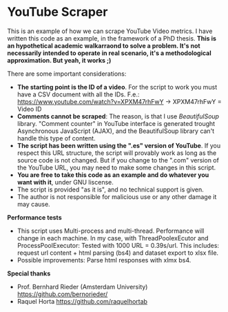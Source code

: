 # YouTube Scraper
This is an example of how we can scrape YouTube Video metrics. I have written this code as an example, in the framework of a PhD thesis. **This is an hypothetical academic walkarraond to solve a problem. It's not necessarily intended to operate in real scenario, it's a methodological approximation. But yeah, it works ;)**

There are some important considerations:
- **The starting point is the ID of a video**. For the script to work you must have a CSV document with all the IDs. 
F.e.: https://www.youtube.com/watch?v=XPXM47rhFwY -> XPXM47rhFwY = Video ID
- **Comments cannot be scraped**: The reason, is that I use *BeautifulSoup* library. "Comment counter" in YouTube interface is generated trought Asynchronous JavaScript (AJAX), and the BeautifulSoup library can't handle this type of content.
- **The script has been written using the ".es" version of YouTube**. If you respect this URL structure, the script will provably work as long as the source code is not changed. But if you change to the ".com" version of the YouTube URL, you may need to make some changes in this script.
- **You are free to take this code as an example and do whatever you want with it**, under GNU liscense.
- The script is provided "as it is", and no technical support is given.
- The author is not responsible for malicious use or any other damage it may cause.

**Performance tests**
- This script uses Multi-process and multi-thread. Performance will change in each machine. In my case, with ThreadPoolexEcutor and ProcessPoolExecutor: Tested with 1000 URL = 0.39s/url. This includes: request url content + html parsing (bs4) and dataset export to xlsx file.
- Possible improvements: Parse html responses with xlmx bs4. 

**Special thanks**
- Prof. Bernhard Rieder (Amsterdam University) https://github.com/bernorieder/
- Raquel Horta https://github.com/raquelhortab
